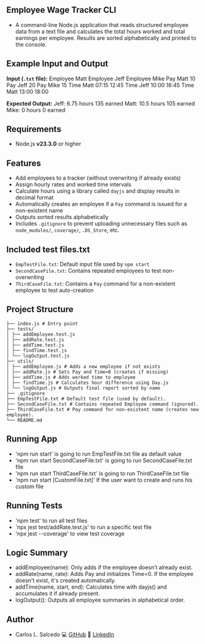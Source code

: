 ## Employee Wage Tracker CLI

- A command-line Node.js application that reads structured employee data from a text file and calculates the total hours worked and total earnings per employee. Results are sorted alphabetically and printed to the console.

## Example Input and Output

**Input (`.txt` file):**
Employee Matt
Employee Jeff
Employee Mike
Pay Matt 10
Pay Jeff 20
Pay Mike 15
Time Matt 07:15 12:45
Time Jeff 10:00 16:45
Time Matt 13:00 18:00

**Expected Output:**
Jeff: 6.75 hours 135 earned
Matt: 10.5 hours 105 earned
Mike: 0 hours 0 earned

## Requirements

- Node.js **v23.3.0** or higher

## Features

- Add employees to a tracker (without overwriting if already exists)
- Assign hourly rates and worked time intervals
- Calculate hours using a library called `dayjs` and display results in decimal format
- Automatically creates an employee if a `Pay` command is issued for a non-existent name
- Outputs sorted results alphabetically
- Includes `.gitignore` to prevent uploading unnecessary files such as `node_modules/`, `coverage/`, `.DS_Store`, etc.

## Included test files.txt

- `EmpTestFile.txt`: Default input file used by `npm start`
- `SecondCaseFile.txt`: Contains repeated employees to test non-overwriting
- `ThirdCaseFile.txt`: Contains a `Pay` command for a non-existent employee to test auto-creation

## Project Structure
```
├── index.js # Entry point
├── tests/
│ ├── addEmployee.test.js
│ ├── addRate.test.js
│ ├── addTime.test.js
│ ├── findTime.test.js
│ └── logOutput.test.js
├── utils/
│ ├── addEmployee.js # Adds a new employee if not exists
│ ├── addRate.js # Sets Pay and Time=0 (creates if missing)
│ ├── addTime.js # Adds worked time to employee
│ ├── findTime.js # Calculates hour difference using Day.js
│ └── logOutput.js # Outputs final report sorted by name
├── .gitignore
├── EmpTestFile.txt # Default test file (used by default).
├── SecondCaseFile.txt # Contains repeated Employee command (ignored).
├── ThirdCaseFile.txt # Pay command for non-existent name (creates new employee).
└── README.md
```

## Running App

- 'npm run start' is going to run EmpTestFile.txt file as default value
- 'npm run start SecondCaseFile.txt' is going to run SecondCaseFile.txt file
- 'npm run start ThirdCaseFile.txt' is going to run ThirdCaseFile.txt file
- 'npm run start [CustomFile.txt]' If the user want to create and runs his custom file

## Running Tests

- 'npm test' to run all test files
- 'npx jest test/addRate.test.js' to run a specific test file
- 'npx jest --coverage' to view test coverage

## Logic Summary

- addEmployee(name): Only adds if the employee doesn’t already exist.
- addRate(name, rate): Adds Pay and initializes Time=0. If the employee doesn't exist, it's created automatically.
- addTime(name, start, end): Calculates time with dayjs() and accumulates it if already present.
- logOutput(): Outputs all employee summaries in alphabetical order.

## Author

- Carlos L. Salcedo
  💻 [GitHub](https://github.com/Carlaurence)
  💼 [LinkedIn](www.linkedin.com/in/carlos-salcedo-203493215)
